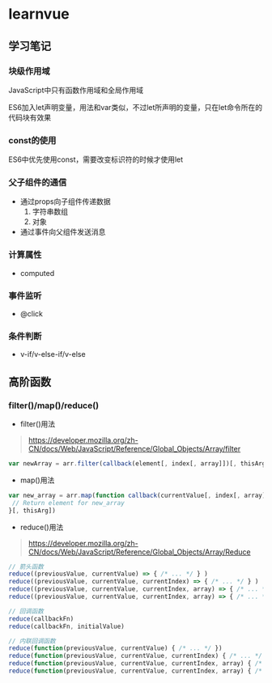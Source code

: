 # learnvue
## 学习笔记


### 块级作用域
JavaScript中只有函数作用域和全局作用域

ES6加入let声明变量，用法和var类似，不过let所声明的变量，只在let命令所在的代码块有效果

### const的使用

ES6中优先使用const，需要改变标识符的时候才使用let

### 父子组件的通信

* 通过props向子组件传递数据
    1. 字符串数组
    2. 对象
* 通过事件向父组件发送消息

### 计算属性
* computed

### 事件监听
* @click
### 条件判断
* v-if/v-else-if/v-else


## 高阶函数
### filter()/map()/reduce()

* filter()用法
> https://developer.mozilla.org/zh-CN/docs/Web/JavaScript/Reference/Global_Objects/Array/filter

```javascript
var newArray = arr.filter(callback(element[, index[, array]])[, thisArg])
```

* map()用法
```javascript
var new_array = arr.map(function callback(currentValue[, index[, array]]) {
 // Return element for new_array 
}[, thisArg])
```

* reduce()用法
> https://developer.mozilla.org/zh-CN/docs/Web/JavaScript/Reference/Global_Objects/Array/Reduce
```javascript
// 箭头函数
reduce((previousValue, currentValue) => { /* ... */ } )
reduce((previousValue, currentValue, currentIndex) => { /* ... */ } )
reduce((previousValue, currentValue, currentIndex, array) => { /* ... */ } )
reduce((previousValue, currentValue, currentIndex, array) => { /* ... */ }, initialValue)

// 回调函数
reduce(callbackFn)
reduce(callbackFn, initialValue)

// 内联回调函数
reduce(function(previousValue, currentValue) { /* ... */ })
reduce(function(previousValue, currentValue, currentIndex) { /* ... */ })
reduce(function(previousValue, currentValue, currentIndex, array) { /* ... */ })
reduce(function(previousValue, currentValue, currentIndex, array) { /* ... */ }, initialValue)
```

